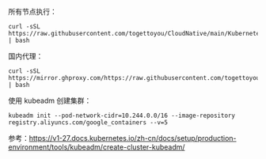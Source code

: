 所有节点执行：

```shell
curl -sSL https://raw.githubusercontent.com/togettoyou/CloudNative/main/Kubernetes/install/install.sh | bash
```

国内代理：

```shell
curl -sSL https://mirror.ghproxy.com/https://raw.githubusercontent.com/togettoyou/CloudNative/main/Kubernetes/install/install.sh | bash
```

使用 kubeadm 创建集群：

```shell
kubeadm init --pod-network-cidr=10.244.0.0/16 --image-repository registry.aliyuncs.com/google_containers --v=5
```

参考：https://v1-27.docs.kubernetes.io/zh-cn/docs/setup/production-environment/tools/kubeadm/create-cluster-kubeadm/
